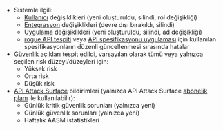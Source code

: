 * Sistemle ilgili:
    * [Kullanıcı](../../../user-guides/settings/users.md) değişiklikleri (yeni oluşturuldu, silindi, rol değişikliği)
    * [Entegrasyon](integrations-intro.md) değişiklikleri (devre dışı bırakıldı, silindi)
    * [Uygulama](../../../user-guides/settings/applications.md) değişiklikleri (yeni oluşturuldu, silindi, ad değişikliği)
    * [rogue API tespiti](../../../api-discovery/rogue-api.md#step-1-upload-specification) veya [API spesifikasyonu uygulaması](../../../api-specification-enforcement/setup.md#step-1-upload-specification) için kullanılan spesifikasyonların düzenli güncellenmesi sırasında hatalar
* [Güvenlik açıkları](../../../glossary-en.md#vulnerability) tespit edildi, varsayılan olarak tümü veya yalnızca seçilen risk düzeyi/düzeyleri için:
    * Yüksek risk
    * Orta risk
    * Düşük risk
* [API Attack Surface](../../../api-attack-surface/overview.md) bildirimleri (yalnızca API Attack Surface [abonelik planı](../../../../about-wallarm/subscription-plans/#api-attack-surface) ile kullanılabilir):
    * Günlük kritik güvenlik sorunları (yalnızca yeni)
    * Günlük güvenlik sorunları (yalnızca yeni)
    * Haftalık AASM istatistikleri